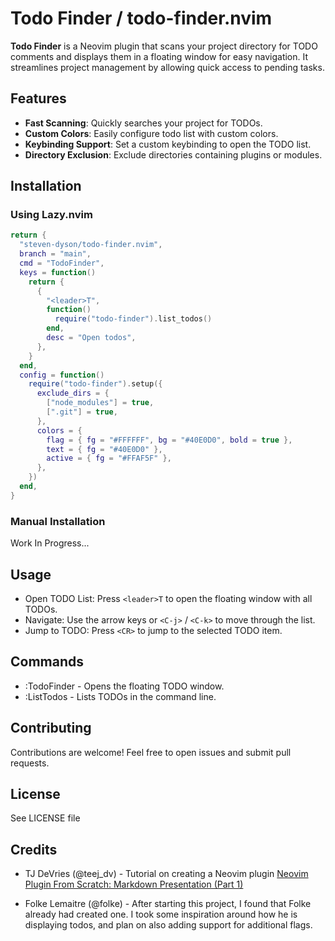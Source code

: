 # Todo Finder / todo-finder.nvim

**Todo Finder** is a Neovim plugin that scans your project directory
for TODO comments and displays them in a floating window for
easy navigation. It streamlines project management by allowing
quick access to pending tasks.

## Features

- **Fast Scanning**: Quickly searches your project for TODOs.
- **Custom Colors**: Easily configure todo list with custom colors.
- **Keybinding Support**: Set a custom keybinding to open the TODO list.
- **Directory Exclusion**: Exclude directories containing plugins or modules.

## Installation

### Using Lazy.nvim

```lua
return {
  "steven-dyson/todo-finder.nvim",
  branch = "main",
  cmd = "TodoFinder",
  keys = function()
    return {
      {
        "<leader>T",
        function()
          require("todo-finder").list_todos()
        end,
        desc = "Open todos",
      },
    }
  end,
  config = function()
    require("todo-finder").setup({
      exclude_dirs = {
        ["node_modules"] = true,
        [".git"] = true,
      },
      colors = {
        flag = { fg = "#FFFFFF", bg = "#40E0D0", bold = true },
        text = { fg = "#40E0D0" },
        active = { fg = "#FFAF5F" },
      },
    })
  end,
}
```

### Manual Installation

Work In Progress...

## Usage

- Open TODO List: Press `<leader>T` to open the floating window with all TODOs.
- Navigate: Use the arrow keys or `<C-j>` / `<C-k>` to move through the list.
- Jump to TODO: Press `<CR>` to jump to the selected TODO item.

## Commands

- :TodoFinder - Opens the floating TODO window.
- :ListTodos - Lists TODOs in the command line.

## Contributing

Contributions are welcome! Feel free to open issues and submit pull requests.

## License

See LICENSE file

## Credits

- TJ DeVries (@teej_dv) - Tutorial on creating a Neovim plugin
[Neovim Plugin From Scratch: Markdown Presentation (Part 1)](https://www.youtube.com/watch?v=VGid4aN25iI)

- Folke Lemaitre (@folke) - After starting this project, I found that Folke already
had created one. I took some inspiration around how he is displaying todos, and
plan on also adding support for additional flags.

